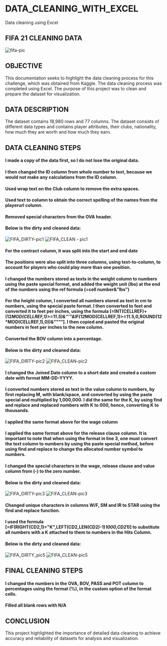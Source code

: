 # DATA_CLEANING_WITH_EXCEL
Data cleaning using Excel

## FIFA 21 CLEANING DATA

![fifa-pic](https://user-images.githubusercontent.com/63736558/227778096-84d43eaf-9f19-422a-8679-4c7930ac9d5c.PNG)

## OBJECTIVE


This documentation seeks to highlight the data cleaning process for this challenge, which was obtained from Kaggle. The data cleaning process was completed using Excel. The purpose of this project was to clean and prepare the dataset for visualization.


## DATA DESCRIPTION

The dataset contains 18,980 rows and 77 columns. The dataset consists of different data types and contains player attributes, their clubs, nationality, how much they are worth and how much they earn.


## DATA CLEANING STEPS

#### I made a copy of the data first, so I do not lose the original data.

####	I then changed the ID column from whole number to text, because we would not make any calculations from the ID column.

####	Used wrap text on the Club column to remove the extra spaces.

####	Used text to column to obtain the correct spelling of the names from the playerurl column.

####	Removed special characters from the OVA header.


#### Below is the dirty and cleaned data:
 
![FIFA_DIRTY-pic1](https://user-images.githubusercontent.com/63736558/227778261-b6a6750f-8c03-4273-9ab3-11b62d7a3dc6.PNG)
![FIFA_CLEAN - pic1](https://user-images.githubusercontent.com/63736558/227778287-6789f316-f453-4abf-8960-9fa46f2d8c53.PNG)
 


####	For the contract column, it was split into the start and end date

####	The positions were also split into three columns, using text-to-column, to account for players who could play more than one position.

####	I changed the numbers stored as texts in the weight column to numbers using the paste special format, and added the weight unit (lbs) at the end of the numbers using the ref formula (=cell number&”lbs”) 

####	For the height column, I converted all numbers stored as text in cm to numbers, using the special paste format. I then converted to feet and converted it to feet per inches, using the formula [=INT(CELLREF)+(12*MOD(CELLREF,1)>=11.5)&”’”&IF(12*MOD(CELLREF,1)>=11.5,0,ROUND(12*MOD(CELLREF,1),0))&””””]. I then copied and pasted the original numbers in feet per inches to the new column.

####	Converted the BOV column into a percentage.


#### Below is the dirty and cleaned data:
 
![FIFA_DIRTY-pic2](https://user-images.githubusercontent.com/63736558/227778408-1b907b87-8bf9-4091-a611-0d0de7f7b09d.PNG)
![FIFA_CLEAN-pic2](https://user-images.githubusercontent.com/63736558/227778428-a1e9a910-73e4-4ee9-a8f1-9239071182bd.PNG) 

####	I changed the Joined Date column to a short date and created a custom date with format MM-DD-YYYY.

####	I converted numbers stored as text in the value column to numbers, by first replacing M, with blank/space, and converted by using the paste special and multiplied by 1,000,000. I did the same for the K, by using find and replace and replaced numbers with K to 000, hence, converting K to thousands.

####	I applied the same format above for the wage column

####	I applied the same format above for the release clause column. It is important to note that when using the format in line 3, one must convert the text column to numbers by using the paste special method, before using find and replace to change the allocated number symbol to numbers.

####	I changed the special characters in the wage, release clause and value column from (-) to the zero number.


#### Below is the dirty and cleaned data:
 
![FIFA_DIRTY-pic3](https://user-images.githubusercontent.com/63736558/227778889-aae83daf-97d7-4da7-865b-b70d2617a253.PNG)
![FIFA_CLEAN-pic3](https://user-images.githubusercontent.com/63736558/227778906-2815bacc-332f-4629-b984-050d0e347869.PNG)
 

####	Changed unique characters in columns W/F, SM and IR to STAR using the find and replace function.

####	I used the formula [=IF(RIGHT(CD2,1)="K",LEFT(CD2,LEN(CD2)-1)*1000,CD2*1)] to substitute all numbers with a K attached to them to numbers in the Hits Column.

#### Below is the dirty and cleaned data:
 

![FIFA_DIRTY_pic5](https://user-images.githubusercontent.com/63736558/227778934-c06d614e-fb26-4150-af0a-bd3a8239dabc.PNG)
![FIFA_CLEAN-pic5](https://user-images.githubusercontent.com/63736558/227778959-8376da46-f548-4609-8bd1-514297f0790c.PNG)


## FINAL CLEANING STEPS

####	I changed the numbers in the OVA, BOV, PASS and POT column to percentages using the format (%), in the custom option of the format cells.
####	Filled all blank rows with N/A


## CONCLUSION
This project highlighted the importance of detailed data cleaning to achieve accuracy and reliability of datasets for analysis and visualization. 
